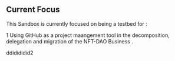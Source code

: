 ## Current Focus

This Sandbox is currently focused on being a testbed for :

1 Using GitHub as a project maangement tool in the decomposition, delegation and migration of the NFT-DAO Business .

ddidididid2
